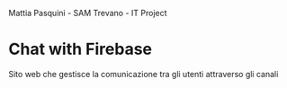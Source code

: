 Mattia Pasquini - SAM Trevano - IT Project
# Chat with Firebase

Sito web che gestisce la comunicazione tra gli utenti attraverso gli canali
